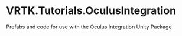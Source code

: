 # VRTK.Tutorials.OculusIntegration
Prefabs and code for use with the Oculus Integration Unity Package

